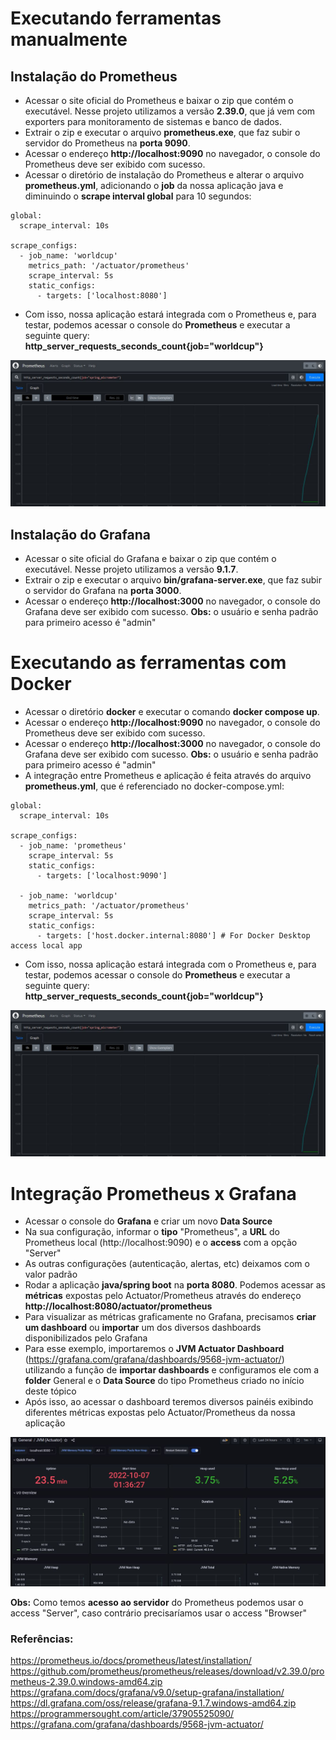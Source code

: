 # Executando ferramentas manualmente
## Instalação do Prometheus
* Acessar o site oficial do Prometheus e baixar o zip que contém o executável. Nesse projeto utilizamos a versão **2.39.0**, que já vem com exporters para monitoramento de sistemas e banco de dados.
* Extrair o zip e executar o arquivo **prometheus.exe**, que faz subir o servidor do Prometheus na **porta 9090**.
* Acessar o endereço **http://localhost:9090** no navegador, o console do Prometheus deve ser exibido com sucesso.
* Acessar o diretório de instalação do Prometheus e alterar o arquivo **prometheus.yml**, adicionando o **job** da nossa aplicação java e diminuindo o **scrape interval global** para 10 segundos:

``` 
global:
  scrape_interval: 10s
 
scrape_configs:
  - job_name: 'worldcup'
    metrics_path: '/actuator/prometheus'
    scrape_interval: 5s
    static_configs:
      - targets: ['localhost:8080']
```

* Com isso, nossa aplicação estará integrada com o Prometheus e, para testar, podemos acessar o console do **Prometheus** e executar a seguinte query: **http_server_requests_seconds_count{job="worldcup"}**

![Prometheus](./src/main/resources/static/prometheus.jpg "Prometheus")

## Instalação do Grafana
* Acessar o site oficial do Grafana e baixar o zip que contém o executável. Nesse projeto utilizamos a versão **9.1.7**.
* Extrair o zip e executar o arquivo **bin/grafana-server.exe**, que faz subir o servidor do Grafana na **porta 3000**.
* Acessar o endereço **http://localhost:3000** no navegador, o console do Grafana deve ser exibido com sucesso. **Obs:** o usuário e senha padrão para primeiro acesso é "admin"

# Executando as ferramentas com Docker
* Acessar o diretório **docker** e executar o comando **docker compose up**.
* Acessar o endereço **http://localhost:9090** no navegador, o console do Prometheus deve ser exibido com sucesso.
* Acessar o endereço **http://localhost:3000** no navegador, o console do Grafana deve ser exibido com sucesso. **Obs:** o usuário e senha padrão para primeiro acesso é "admin"
* A integração entre Prometheus e aplicação é feita através do arquivo **prometheus.yml**, que é referenciado no docker-compose.yml:

```
global:
  scrape_interval: 10s

scrape_configs:
  - job_name: 'prometheus'
    scrape_interval: 5s
    static_configs:
      - targets: ['localhost:9090']

  - job_name: 'worldcup'
    metrics_path: '/actuator/prometheus'
    scrape_interval: 5s
    static_configs:
      - targets: ['host.docker.internal:8080'] # For Docker Desktop access local app
```

* Com isso, nossa aplicação estará integrada com o Prometheus e, para testar, podemos acessar o console do **Prometheus** e executar a seguinte query: **http_server_requests_seconds_count{job="worldcup"}**

![Prometheus](./src/main/resources/static/prometheus.jpg "Prometheus")

# Integração Prometheus x Grafana
* Acessar o console do **Grafana** e criar um novo **Data Source**
* Na sua configuração, informar o **tipo** "Prometheus", a **URL** do Prometheus local (http://localhost:9090) e o **access** com a opção "Server"
* As outras configurações (autenticação, alertas, etc) deixamos com o valor padrão
* Rodar a aplicação **java/spring boot** na **porta 8080**. Podemos acessar as **métricas** expostas pelo Actuator/Prometheus através do endereço **http://localhost:8080/actuator/prometheus**
* Para visualizar as métricas graficamente no Grafana, precisamos **criar um dashboard** ou **importar** um dos diversos dashboards disponibilizados pelo Grafana
* Para esse exemplo, importaremos o **JVM Actuator Dashboard** (https://grafana.com/grafana/dashboards/9568-jvm-actuator/) utilizando a função de **importar dashboards** e configuramos ele com a **folder** General e o **Data Source** do tipo Prometheus criado no início deste tópico
* Após isso, ao acessar o dashboard teremos diversos painéis exibindo diferentes métricas expostas pelo Actuator/Prometheus da nossa aplicação

![Grafana](./src/main/resources/static/grafana.jpg "Grafana")

**Obs:** Como temos **acesso ao servidor** do Prometheus podemos usar o access "Server", caso contrário precisaríamos usar o access "Browser"

### Referências:
https://prometheus.io/docs/prometheus/latest/installation/
https://github.com/prometheus/prometheus/releases/download/v2.39.0/prometheus-2.39.0.windows-amd64.zip
https://grafana.com/docs/grafana/v9.0/setup-grafana/installation/
https://dl.grafana.com/oss/release/grafana-9.1.7.windows-amd64.zip
https://programmersought.com/article/37905525090/
https://grafana.com/grafana/dashboards/9568-jvm-actuator/